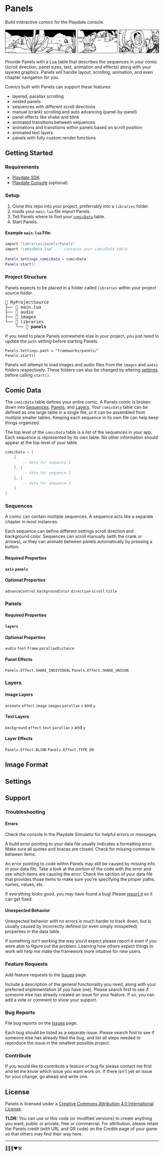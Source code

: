 # Panels

Build interactive comics for the Playdate console.

![Banner](./assets/images/panelsBanner.gif)

<!--<img src="./assets/images/PanelsLoop.gif" width="800px"style="image-rendering: pixelated; margin:0 auto; text-align: center;"/> -->

Provide Panels with a Lua table that describes the sequences in your comic (scroll direction, panel sizes, text, animation and effects) along with your layered graphics. Panels will handle layout, scrolling, animation, and even chapter navigation for you.

Comics built with Panels can support these features:

-   layered, parallax scrolling
-   nested panels
-   sequences with different scroll directions
-   manual (crank) scrolling and auto advancing (panel-by-panel)
-   panel effects like shake and blink
-   animated transitions between sequences
-   animations and transitions within panels based on scroll position
-   animated text layers
-   panels with fully custom render functions

## Getting Started

### Requirements

-   [Playdate SDK](https://play.date/dev/)
-   [Playdate Console](https://shop.play.date) (optional)

### Setup

1. Clone this repo into your project, preferrably into a `libraries` folder.
2. Inside your `main.lua` file import Panels.
3. Tell Panels where to find your [`comicData`](#comic-data) table.
4. Start Panels.

#### Example `main.lua` File:

```lua
import "libraries/panels/Panels"
import "comicData.lua"  -- contains your comicData table

Panels.Settings.comicData = comicData
Panels.start()
```

### Project Structure

Panels expects to be placed in a folder called `libraries` within your project source folder.

<pre>
📁 MyProjectSource
├── 📄 main.lua
├── 📁 audio
├── 📁 images
└── 📁 libraries
    └── 📁 <b>panels</b>
</pre>

If you need to place Panels somewhere else in your project, you just need to update the `path` setting before starting Panels:

```
Panels.Settings.path = "frameworks/panels/"
Panels.start()
```

Panels will attempt to load images and audio files from the `images` and `audio` folders respectively. These folders can also be changed by altering [settings](#settings) before calling `start()`.

## Comic Data

The `comicData` table defines your entire comic. A Panels comic is broken down into [Sequences](#sequences), [Panels](#panels), and [Layers](#layers). Your `comicData` table can be defined as one large table in a single file, or it can be assembled from multiple smaller tables. Keeping each sequence in its own file can help keep things organized.

The top level of the `comicData` table is a list of the sequences in your app. Each sequence is represented by its own table.
No other information should appear at the top level of your table.

```lua
comicData = {
    {
        -- data for sequence 1
    }, {
        -- data for sequence 2
    }, {
        -- data for sequence 3
    }
}
```

### Sequences

A comic can contain multiple sequences. A sequence acts like a separate chapter in most instances.

Each sequence can define different settings scroll direction and background color. Sequences can scroll manually (with the crank or arrows), or they can animate between panels automatically by pressing a button.

#### Required Properties

**`axis`**
**`panels`**

#### Optional Properties

`advanceControl`
`backgroundColor`
`direction`
`scroll`
`title`

### Panels

#### Required Properties

**`layers`**

#### Optional Properties

`audio`
`font`
`frame`
`parallaxDistance`

#### Panel Effects

`Panels.Effect.SHAKE_INDIVIDUAL`
`Panels.Effect.SHAKE_UNISON`

### Layers

#### Image Layers

`animate`
`effect`
`image`
`images`
`parallax`
`x` and `y`

#### Text Layers

`background`
`effect`
`text`
`parallax`
`x` and `y`

#### Layer Effects

`Panels.Effect.BLINK`
`Panels.Effect.TYPE_ON`

## Image Format

## Settings

## Support

### Troubleshooting

#### Errors

Check the console in the Playdate Simulator for helpful errors or messages.

A build error pointing to your data file usually indicates a formatting error. Make sure all quotes and braces are closed. Check for missing commas in between items.

An error pointing to code within Panels may still be caused by missing info in your data file. Take a look at the portion of the code with the error and see which items are causing the error. Check the section of your data file that provides those items to make sure you're specifying the proper paths, names, values, etc.

If everything looks good, you may have found a bug! Please [report it](#bug-reports) so it can get fixed.

#### Unexpected Behavior

Unexpected behavior with no errors is much harder to track down, but is usually caused by incorrectly defined (or even simply misspelled) properties in the data table.

If something isn't working the way you'd expect please report it even if you were able to figure out the problem. Learning how others expect things to work will help me make the framework more intuitive for new users.

### Feature Requests

Add feature requests to the [Issues](https://github.com/cadin/panels/issues) page.

Include a description of the general functionality you need, along with your preferred implementation (if you have one). Please search first to see if someone else has already created an issue for your feature. If so, you can add a vote or comment to show your support.

### Bug Reports

File bug reports on the [Issues](https://github.com/cadin/panels/issues) page.

Each bug should be listed as a separate issue. Please search first to see if someone else has already filed the bug, and list all steps needed to reproduce the issue in the smallest possible project.

### Contribute

If you would like to contribute a feature or bug fix please contact me first and let me know which issue you want work on. If there isn't yet an issue for your change, go ahead and write one.

## License

Panels is licensed under a [Creative Commons Attribution 4.0 International License](https://creativecommons.org/licenses/by/4.0/).

**TLDR:** You can use or this code (or modified versions) to create anything you want, public or private, free or commercial. For attribution, please retain the Panels credit (with URL and QR code) on the Credits page of your game so that others may find their way here.

---

👨🏻‍🦲❤️🛠
